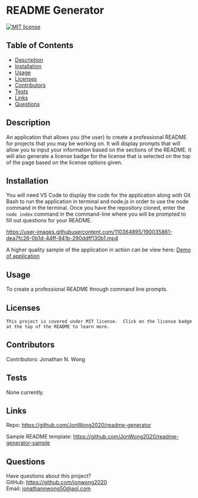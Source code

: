 # README Generator

  [![MIT license](https://img.shields.io/badge/License-MIT-green.svg)](https://lbesson.mit-license.org/)
  
  ## Table of Contents
  * [Description](#description)
  * [Installation](#installation)
  * [Usage](#usage)
  * [Licenses](#licenses)
  * [Contributors](#contributors)
  * [Tests](#tests)
  * [Links](#links)
  * [Questions](#questions)
  
  ## Description
  An application that allows you (the user) to create a professional README for projects that you may be working on.  It will display prompts that will allow you to input your information based on the sections of the README.  It will also generate a license badge for the license that is selected on the top of the page based on the license options given.
  
  ## Installation
  You will need VS Code to display the code for the application along with Git Bash to run the application in terminal and node.js in order to use the node command in the terminal.  Once you have the repository cloned, enter the `node index` command in the command-line where you will be prompted to fill out questions for your README.
  
  https://user-images.githubusercontent.com/110364895/190035861-dea7fc26-0b1d-44ff-841b-290ddff130b1.mp4
  
  A higher quality sample of the application in action can be view here:  [Demo of application](https://drive.google.com/file/d/1Ts-1WtqUCGR61qM5l8xtwQ5RQKnoLbXz/view)
  
  ## Usage
  To create a professional README through command line prompts.
  
  ## Licenses
    This project is covered under MIT license.  Click on the license badge at the top of the README to learn more.
  
  ## Contributors
  Contributors:  Jonathan N. Wong
  
  ## Tests
  None currently.

  ## Links 
  
  Repo:  https://github.com/JonWong2020/readme-generator
  
  Sample README template:  https://github.com/JonWong2020/readme-generator-sample
  
  ## Questions
  Have questions about this project?  
  GitHub: https://github.com/jonwong2020  
  Email: jonathannwong50@aol.com
  
  
